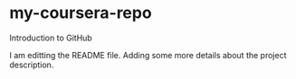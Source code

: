 # my-coursera-repo
Introduction to GitHub

I am editting the README file. Adding some more details about the project description.
